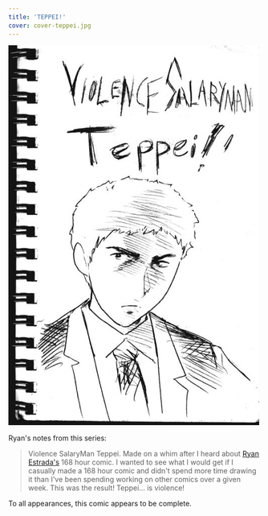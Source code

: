 ```yaml
---
title: 'TEPPEI!'
cover: cover-teppei.jpg
---
```


![](t1.jpg "Ryan's cover for VIOLENCE SALARYMAN TEPPEI, featuring the main character.")

Ryan's notes from this series:

> Violence SalaryMan Teppei. Made on a whim after I heard about <a href="http://www.ryanestrada.com/" target="_blank">Ryan Estrada's</a> 168 hour comic. I wanted to see what I would get if I casually made a 168 hour comic and didn't spend more time drawing it than I've been spending working on other comics over a given week. This was the result! Teppei... is violence!

To all appearances, this comic appears to be complete.
